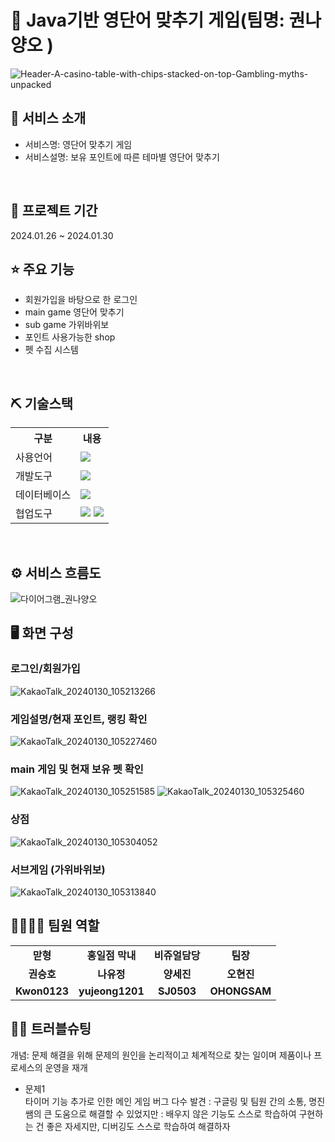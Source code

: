 # 📎 Java기반 영단어 맞추기 게임(팀명: 권나양오 )
![Header-A-casino-table-with-chips-stacked-on-top-Gambling-myths-unpacked](https://github.com/2021-SMHRD-KDT-AI-17/KNYO_mini/assets/157433093/a06ab754-0428-46d5-b68a-30b4a573e2d7)

## 👀 서비스 소개
* 서비스명:  영단어 맞추기 게임
* 서비스설명: 보유 포인트에 따른 테마별 영단어 맞추기
<br>

## 📅 프로젝트 기간
2024.01.26 ~ 2024.01.30
<br>

## ⭐ 주요 기능
* 회원가입을 바탕으로 한 로그인
* main game 영단어 맞추기
* sub game 가위바위보
* 포인트 사용가능한 shop
* 펫 수집 시스템

<br>

## ⛏ 기술스택
<table>
    <tr>
        <th>구분</th>
        <th>내용</th>
    </tr>
    <tr>
        <td>사용언어</td>
        <td>
            <img src="https://img.shields.io/badge/Java-007396?style=for-the-badge&logo=java&logoColor=white"/>
        </td>
    </tr>
    <tr>
        <td>개발도구</td>
        <td>
            <img src="https://img.shields.io/badge/Eclipse-2C2255?style=for-the-badge&logo=Eclipse&logoColor=white"/>
        </td>
    </tr>
    <tr>
        <td>데이터베이스</td>
        <td>
            <img src="https://img.shields.io/badge/Oracle 11g-F80000?style=for-the-badge&logo=Oracle&logoColor=white"/>
        </td>
    </tr>
    <tr>
        <td>협업도구</td>
        <td>
            <img src="https://img.shields.io/badge/Git-F05032?style=for-the-badge&logo=Git&logoColor=white"/>
            <img src="https://img.shields.io/badge/GitHub-181717?style=for-the-badge&logo=GitHub&logoColor=white"/>
        </td>
    </tr>
</table>


<br>

## ⚙ 서비스 흐름도
![다이어그램_권나양오](https://github.com/2021-SMHRD-KDT-AI-17/KSH/assets/157433093/798b3e64-3276-4aca-bcf6-ac5f8d7372f8)
<br>


## 🖥 화면 구성

### 로그인/회원가입
![KakaoTalk_20240130_105213266](https://github.com/2021-SMHRD-KDT-AI-17/KNYO_mini/assets/157433093/483af538-e486-4dcb-94a2-8388ea5b2ba8)
<br>

### 게임설명/현재 포인트, 랭킹 확인
![KakaoTalk_20240130_105227460](https://github.com/2021-SMHRD-KDT-AI-17/KNYO_mini/assets/157433093/87e4d6b4-891f-4c53-aaa1-c0952daa3941)
<br>

### main 게임 및 현재 보유 펫 확인
![KakaoTalk_20240130_105251585](https://github.com/2021-SMHRD-KDT-AI-17/KNYO_mini/assets/157433093/850f8569-2c16-4f18-a502-30aca0c7ed2c)
![KakaoTalk_20240130_105325460](https://github.com/2021-SMHRD-KDT-AI-17/KNYO_mini/assets/157433093/b1105edb-4dd9-453e-aa03-c29ac5331a6e)
<br>

### 상점
![KakaoTalk_20240130_105304052](https://github.com/2021-SMHRD-KDT-AI-17/KNYO_mini/assets/157433093/c2cdd938-dba5-4604-a971-bd44e35a5404)
<br>

### 서브게임 (가위바위보)
![KakaoTalk_20240130_105313840](https://github.com/2021-SMHRD-KDT-AI-17/KNYO_mini/assets/157433093/8e58d5a7-48f8-4eec-89c1-28a089ed3596)
<br>



## 👨‍👩‍👦‍👦 팀원 역할
<table>
 
   
  </tr>
  <tr>
    <td align="center"><strong>맏형</strong></td>
    <td align="center"><strong>홍일점 막내</strong></td>
    <td align="center"><strong>비쥬얼담당</strong></td>
    <td align="center"><strong>팀장</strong></td>
    
  </tr>
  <tr>
    <td align="center"><b>권승호</b></td>
    <td align="center"><b>나유정</b></td>
    <td align="center"><b>양세진</b></td>
    <td align="center"><b>오현진</b></td>
   
  </tr>
  <tr>
   <td align="center"><b>Kwon0123</b></td>
    <td align="center"><b>yujeong1201</b></td>
    <td align="center"><b>SJ0503</b></td>
    <td align="center"><b>OHONGSAM</b></td>
   
  </tr>
</table>

## 🤾‍♂️ 트러블슈팅
개념: 문제 해결을 위해 문제의 원인을 논리적이고 체계적으로 찾는 일이며 제품이나 프로세스의 운영을 재개

  
* 문제1<br>
 타이머 기능 추가로 인한 메인 게임 버그 다수 발견
   : 구글링 및 팀원 간의 소통, 명진쌤의 큰 도움으로 해결할 수 있었지만
   : 배우지 않은 기능도 스스로 학습하여 구현하는 건 좋은 자세지만, 디버깅도 스스로 학습하여 해결하자

